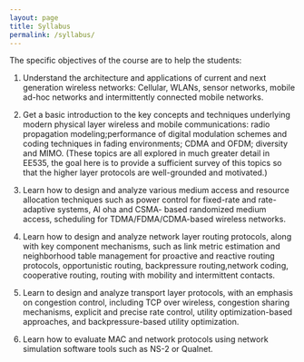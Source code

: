 ```yaml
---
layout: page
title: Syllabus
permalink: /syllabus/
---
```


The specific objectives of the course are to help the students: 

1. Understand the architecture and applications of current and next generation wireless 
networks: Cellular, WLANs, sensor networks, mobile ad-hoc networks and intermittently 
connected mobile networks. 

2. Get a basic introduction to the key concepts and techniques underlying modern 
physical layer wireless and mobile communications: radio propagation modeling;performance of 
digital modulation schemes and coding techniques in fading environments; CDMA and OFDM; 
diversity and MIMO. (These topics are all explored in much greater detail in EE535, the goal 
here is to provide a sufficient survey of this topics so that the higher layer protocols are well-grounded and motivated.) 

3. Learn how to design and analyze various medium access and resource allocation 
techniques such as power control for fixed-rate and rate-adaptive systems, Al
oha and CSMA-
based randomized medium access, scheduling for TDMA/FDMA/CDMA-based wireless networks.  

4.  Learn how to design and analyze network layer routing protocols, along with key 
component mechanisms, such as link metric estimation and neighborhood table management for
proactive and reactive routing protocols, opportunistic routing, backpressure routing,network 
coding, cooperative routing, routing with mobility and intermittent contacts. 

5. Learn to design and analyze transport layer protocols, with an emphasis on congestion 
control, including TCP over wireless, congestion sharing mechanisms, explicit and precise rate 
control, utility optimization-based approaches, and backpressure-based utility
optimization. 

6. Learn how to evaluate MAC and network protocols using network simulation software 
tools such as NS-2 or Qualnet.  